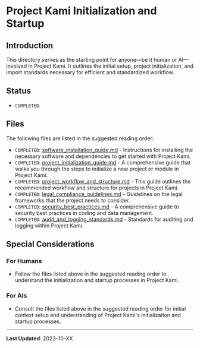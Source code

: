# Project Kami Initialization and Startup

## Introduction
This directory serves as the starting point for anyone—be it human or AI—involved in Project Kami. It outlines the initial setup, project initialization, and import standards necessary for efficient and standardized workflow.

## Status
- `COMPLETED`

## Files
The following files are listed in the suggested reading order:

- `COMPLETED`: [software_installation_guide.md](./software_installation_guide.md) - Instructions for installing the necessary software and dependencies to get started with Project Kami.
- `COMPLETED`: [project_initialization_guide.md](./project_initialization_guide.md) - A comprehensive guide that walks you through the steps to initialize a new project or module in Project Kami.
- `COMPLETED`: [project_workflow_and_structure.md](./project_workflow_and_structure.md) - This guide outlines the recommended workflow and structure for projects in Project Kami.
- `COMPLETED`: [legal_compliance_guidelines.md](./legal_compliance_guidelines.md) - Guidelines on the legal frameworks that the project needs to consider.
- `COMPLETED`: [security_best_practices.md](./security_best_practices.md) - A comprehensive guide to security best practices in coding and data management.
- `COMPLETED`: [audit_and_logging_standards.md](./audit_and_logging_standards.md) - Standards for auditing and logging within Project Kami.

## Special Considerations
### For Humans
- Follow the files listed above in the suggested reading order to understand the initialization and startup processes in Project Kami.

### For AIs
- Consult the files listed above in the suggested reading order for initial context setup and understanding of Project Kami's initialization and startup processes.

---
**Last Updated**: 2023-10-XX
